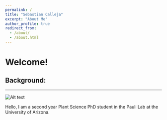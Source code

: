 ```yaml
---
permalink: /
title: "Sebastian Calleja"
excerpt: "About Me"
author_profile: true
redirect_from: 
  - /about/
  - /about.html
---
```


# Welcome!

## Background:
___


<img title="<Seb in the Northeast>" alt="Alt text" src="images/Frog.jpg">

Hello, I am a second year Plant Science PhD student in the Pauli Lab at the University of Arizona.